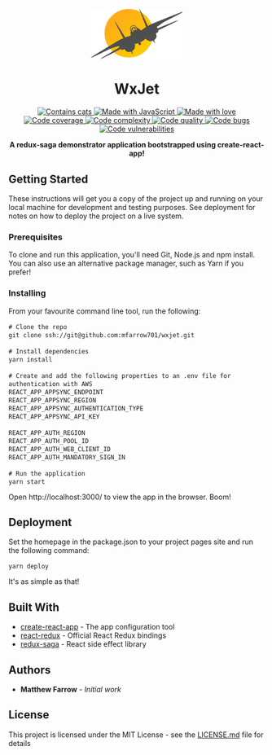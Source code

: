 <p align="center">
  <a href="https://mfarrow701.github.io/wxjet" target="_blank">
    <img alt="WxJet" title="WxJet" src="https://github.com/mfarrow701/wxjet/blob/master/logo.png" width="180">
  </a>
</p>

<h1 align="center"> WxJet </h1> 

<div align="center">
  <!-- Cats -->
 <a href="">
    <img src="https://forthebadge.com/images/badges/contains-cat-gifs.svg"
      alt="Contains cats" title="Contains cats" />
  </a>
  
  <!-- JavaScript -->
 <a href="">
    <img src="https://forthebadge.com/images/badges/made-with-javascript.svg"
      alt="Made with JavaScript" title="Made with JavaScript" />
  </a>
  
  <!-- With love -->
   <a href="">
      <img src="https://forthebadge.com/images/badges/built-with-love.svg"
        alt="Made with love" title="Made with love" />
    </a>
  
</div>

<div align="center">
  <!-- Coverage -->
 <a href="">
    <img src="https://sonarcloud.io/api/badges/measure?key=wxjet&metric=coverage"
      alt="Code coverage" title="Code coverage" />
  </a>
  
  <!-- Complexity -->
   <a href="">
      <img src="https://sonarcloud.io/api/badges/measure?key=wxjet&metric=function_complexity"
        alt="Code complexity" title="Code complexity" />
    </a>
      
  <!-- Quality -->
   <a href="">
      <img src="https://sonarcloud.io/api/badges/gate?key=wxjet"
        alt="Code quality" title="Code quality" />
    </a> 
              
  <!-- Bugs -->
   <a href="">
      <img src="https://sonarcloud.io/api/badges/measure?key=wxjet&metric=bugs"
        alt="Code bugs" title="Code bugs" />
    </a> 
                  
  <!-- Vulnerabilities -->
   <a href="">
      <img src="https://sonarcloud.io/api/badges/measure?key=wxjet&metric=vulnerabilities"
        alt="Code vulnerabilities" title="Code vulnerabilities" />
    </a> 
</div>

<p align="center">
   <strong> A redux-saga demonstrator application bootstrapped using create-react-app!</strong>
</p>

## Getting Started

These instructions will get you a copy of the project up and running on your local machine for development and testing purposes. See deployment for notes on how to deploy the project on a live system.

### Prerequisites

To clone and run this application, you'll need Git, Node.js and npm install. You can also use an alternative package manager, such as Yarn if you prefer!

### Installing

From your favourite command line tool, run the following:

```
# Clone the repo
git clone ssh://git@github.com:mfarrow701/wxjet.git

# Install dependencies
yarn install

# Create and add the following properties to an .env file for authentication with AWS
REACT_APP_APPSYNC_ENDPOINT
REACT_APP_APPSYNC_REGION
REACT_APP_APPSYNC_AUTHENTICATION_TYPE
REACT_APP_APPSYNC_API_KEY

REACT_APP_AUTH_REGION
REACT_APP_AUTH_POOL_ID
REACT_APP_AUTH_WEB_CLIENT_ID
REACT_APP_AUTH_MANDATORY_SIGN_IN

# Run the application
yarn start
```

Open http://localhost:3000/ to view the app in the browser. Boom!

## Deployment

Set the homepage in the package.json to your project pages site and run the following command:

```
yarn deploy
```

It's as simple as that! 

## Built With

* [create-react-app](https://github.com/facebook/create-react-app) - The app configuration tool
* [react-redux](https://github.com/reactjs/react-redux) - Official React Redux bindings
* [redux-saga](https://github.com/redux-saga/redux-saga) - React side effect library

## Authors

* **Matthew Farrow** - *Initial work* 

## License

This project is licensed under the MIT License - see the [LICENSE.md](LICENSE.md) file for details